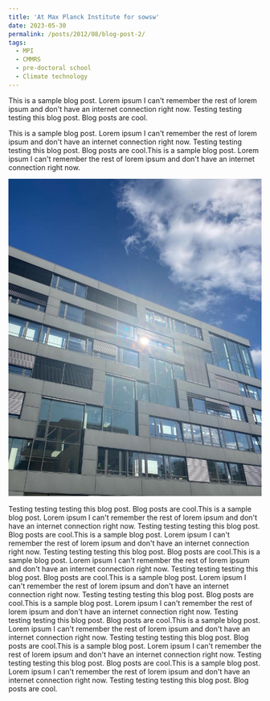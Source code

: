 ```yaml
---
title: 'At Max Planck Institute for sowsw'
date: 2023-05-30
permalink: /posts/2012/08/blog-post-2/
tags:
  - MPI
  - CMMRS
  - pre-doctoral school
  - Climate technology
---
```


This is a sample blog post. Lorem ipsum I can't remember the rest of lorem ipsum and don't have an internet connection right now. Testing testing testing this blog post. Blog posts are cool.

This is a sample blog post. Lorem ipsum I can't remember the rest of lorem ipsum and don't have an internet connection right now. Testing testing testing this blog post. Blog posts are cool.This is a sample blog post. Lorem ipsum I can't remember the rest of lorem ipsum and don't have an internet connection right now. 



<!-- ![Max Planck Institute](/images/mpi.jpeg) -->
<img src='/images/mpi.jpeg' alt ='this is pic of max planck institute'/>


Testing testing testing this blog post. Blog posts are cool.This is a sample blog post. Lorem ipsum I can't remember the rest of lorem ipsum and don't have an internet connection right now. Testing testing testing this blog post. Blog posts are cool.This is a sample blog post. Lorem ipsum I can't remember the rest of lorem ipsum and don't have an internet connection right now. Testing testing testing this blog post. Blog posts are cool.This is a sample blog post. Lorem ipsum I can't remember the rest of lorem ipsum and don't have an internet connection right now. Testing testing testing this blog post. Blog posts are cool.This is a sample blog post. Lorem ipsum I can't remember the rest of lorem ipsum and don't have an internet connection right now. Testing testing testing this blog post. Blog posts are cool.This is a sample blog post. Lorem ipsum I can't remember the rest of lorem ipsum and don't have an internet connection right now. Testing testing testing this blog post. Blog posts are cool.This is a sample blog post. Lorem ipsum I can't remember the rest of lorem ipsum and don't have an internet connection right now. Testing testing testing this blog post. Blog posts are cool.This is a sample blog post. Lorem ipsum I can't remember the rest of lorem ipsum and don't have an internet connection right now. Testing testing testing this blog post. Blog posts are cool.This is a sample blog post. Lorem ipsum I can't remember the rest of lorem ipsum and don't have an internet connection right now. Testing testing testing this blog post. Blog posts are cool.